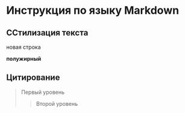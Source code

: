 # Инструкция по языку Markdown

## CСтилизация текста

новая строка

**полужирный**

## Цитирование
> Первый уровень
>> Второй уровень